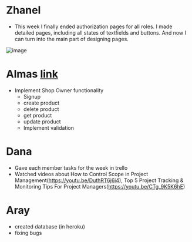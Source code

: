 # Zhanel
* This week I finally ended authorization pages for all roles. I made detailed pages, including all states of textfields and buttons. And now I can turn into the main part of designing pages.

![image](https://user-images.githubusercontent.com/55758989/162629622-970e65dd-0dd0-4d39-a9e5-55635db5ec7c.png)

# Almas [link](https://github.com/SuleymanDemirelKazakhstan/diploma-project-team-spirit/tree/backend/backend)
* Implement Shop Owner functionality
  * Signup
  * create product
  * delete product
  * get product
  * update product
  * Implement validation

# Dana
* Gave each member tasks for the week in trello
* Watched videos about How to Control Scope in Project Management(https://youtu.be/DuthRT6j6i4), Top 5 Project Tracking & Monitoring Tips For Project Managers(https://youtu.be/CTg_9K5K6hE)

# Aray
* created database (in heroku)
* fixing bugs
